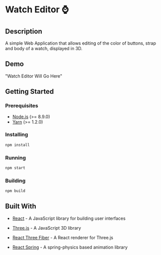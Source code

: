 # Watch Editor ⌚️

## Description

A simple Web Application that allows editing of the color of buttons, strap and body of a watch, displayed in 3D.

## Demo

"Watch Editor Will Go Here"
## Getting Started

### Prerequisites

- [Node.js](https://nodejs.org/en/) (>= 8.9.0)
- [Yarn](https://yarnpkg.com/en/docs/install) (>= 1.2.0)

### Installing

```bash
npm install
```

### Running

```bash
npm start
```

### Building

```bash
npm build
```

## Built With

- [React](https://reactjs.org/) - A JavaScript library for building user interfaces

- [Three.js](https://threejs.org/) - A JavaScript 3D library

- [React Three Fiber](https://docs.pmnd.rs/react-three-fiber) - A React renderer for Three.js

- [React Spring](https://www.react-spring.io/) - A spring-physics based animation library


